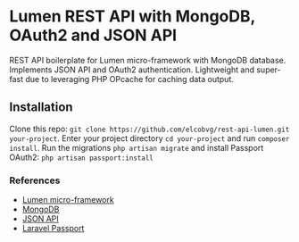 # Lumen REST API with MongoDB, OAuth2 and JSON API
REST API boilerplate for Lumen micro-framework with MongoDB database. 
Implements JSON API and OAuth2 authentication.
Lightweight and super-fast due to leveraging PHP OPcache for caching data output.

## Installation

Clone this repo: `git clone https://github.com/elcobvg/rest-api-lumen.git your-project`. Enter your project directory `cd your-project` and run `composer install`.
Run the migrations `php artisan migrate` and install Passport OAuth2: `php artisan passport:install`

### References
- [Lumen micro-framework](https://lumen.laravel.com/)
- [MongoDB](https://www.mongodb.com/)
- [JSON API](http://jsonapi.org/)
- [Laravel Passport](https://laravel.com/docs/5.5/passport)
 
